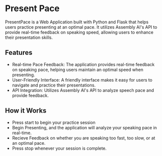 # Present Pace
PresentPace is a Web Application built with Python and Flask that helps users practice presenting at an optimal pace. It utilizes Assembly AI's API to provide real-time feedback on speaking speed, allowing
users to enhance their presentation skills.

## Features
* Real-time Pace Feedback: The application provides real-time feedback on speaking pace, helping users maintain an optimal speed when presenting.
* User-Friendly Interface: A friendly interface makes it easy for users to navigate and practice their presentations.
* API Integration: Utilizes Assembly AI's API to analyze speech pace and provide feedback.

## How it Works
* Press start to begin your practice session
* Begin Presenting, and the application will analyze your speaking pace in real-time.
* Recieve Feedback on whether you are speaking too fast, too slow, or at an optimal pace.
* Press stop whenever your session is complete.
